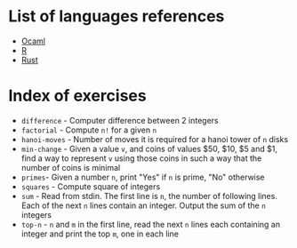 # List of languages references

* [Ocaml](https://github.com/kunigami/language-exercises/wiki/Ocaml-Cheat-Sheet)
* [R](https://github.com/kunigami/language-exercises/wiki/R-Cheat-sheet)
* [Rust](https://github.com/kunigami/language-exercises/wiki/Rust-Cheat-Sheet)

# Index of exercises

* `difference` - Computer difference between 2 integers
* `factorial` - Compute `n!` for a given `n`
* `hanoi-moves` - Number of moves it is required for a hanoi tower of `n` disks
* `min-change` - Given a value `v`, and coins of values $50, $10, $5 and $1,
find a way to represent `v` using those coins in such a way that the
number of coins is minimal
* `primes`- Given a number `n`, print "Yes" if `n` is prime, "No" otherwise
* `squares` - Compute square of integers
* `sum` - Read from stdin. The first line is `n`, the number of following
  lines. Each of the next `n` lines contain an integer. Output the sum of the `n` integers
* `top-n` - `n` and `m` in the first line, read the next `n` lines each containing an integer and print the top `m`, one in each line
